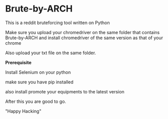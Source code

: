 # Brute-by-ARCH
This is a reddit bruteforcing tool written on Python

Make sure you upload your chromedriver on the same folder that contains Brute-by-ARCH and install chromedriver of the same version as that of your chrome

Also upload your txt file on the same folder.


**Prerequisite**

Install Selenium on your python

make sure you have pip installed

also install promote your equipments to the latest version

After this you are good to go.

"Happy Hacking"
